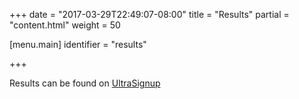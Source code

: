 +++
date = "2017-03-29T22:49:07-08:00"
title = "Results"
partial = "content.html"
weight = 50

[menu.main]
    identifier = "results"

+++

Results can be found on [UltraSignup](https://ultrasignup.com/results_event.aspx?did=40082)
